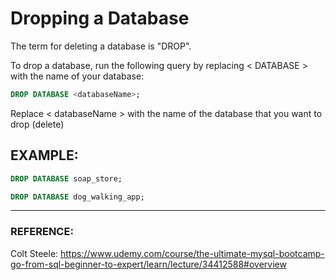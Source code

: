 # Dropping a Database

The term for deleting a database is "DROP".

To drop a database, run the following query by replacing < DATABASE > with the name of your database:

```sql
DROP DATABASE <databaseName>;
```

Replace < databaseName > with the name of the database that you want to drop (delete)

## EXAMPLE:

```sql
DROP DATABASE soap_store;
```

```sql
DROP DATABASE dog_walking_app;
```

---

### REFERENCE:

Colt Steele: https://www.udemy.com/course/the-ultimate-mysql-bootcamp-go-from-sql-beginner-to-expert/learn/lecture/34412588#overview
